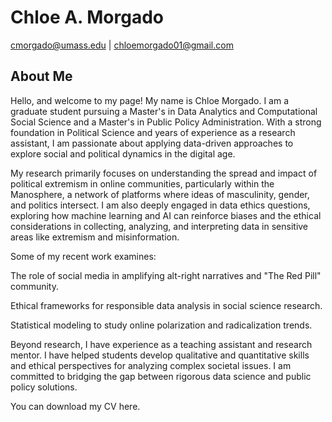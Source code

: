 # Chloe A. Morgado
cmorgado@umass.edu | chloemorgado01@gmail.com

## About Me
Hello, and welcome to my page! My name is Chloe Morgado. I am a graduate student pursuing a Master's in Data Analytics and Computational Social Science and a Master's in Public Policy Administration. With a strong foundation in Political Science and years of experience as a research assistant, I am passionate about applying data-driven approaches to explore social and political dynamics in the digital age. 

My research primarily focuses on understanding the spread and impact of political extremism in online communities, particularly within the Manosphere, a network of platforms where ideas of masculinity, gender, and politics intersect. I am also deeply engaged in data ethics questions, exploring how machine learning and AI can reinforce biases and the ethical considerations in collecting, analyzing, and interpreting data in sensitive areas like extremism and misinformation. 

Some of my recent work examines: 

The role of social media in amplifying alt-right narratives and "The Red Pill" community. 

Ethical frameworks for responsible data analysis in social science research. 

Statistical modeling to study online polarization and radicalization trends. 

Beyond research, I have experience as a teaching assistant and research mentor. I have helped students develop qualitative and quantitative skills and ethical perspectives for analyzing complex societal issues. I am committed to bridging the gap between rigorous data science and public policy solutions. 

You can download my CV here. 
